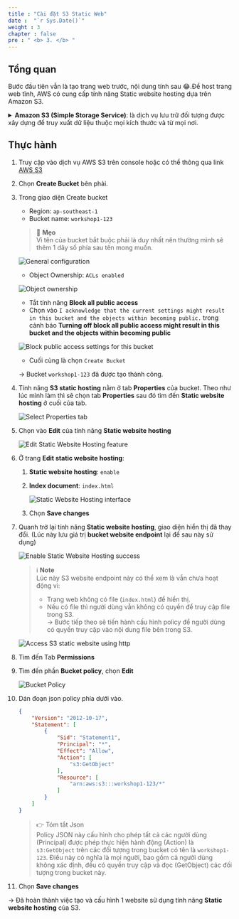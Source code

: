 ```yaml
---
title : "Cài đặt S3 Static Web"
date :  "`r Sys.Date()`" 
weight : 3 
chapter : false
pre : " <b> 3. </b> "
---
```


## Tổng quan

Bước đầu tiên vẫn là tạo trang web trước, nội dung tính sau 😂.Để host trang web tĩnh, AWS có cung cấp tính năng Static website hosting dựa trên Amazon S3.

<details>
<summary>
<b>Amazon S3 (Simple Storage Service)</b>: là dịch vụ lưu trữ đối tượng được xây dựng để truy xuất dữ liệu thuộc mọi kích thước và từ mọi nơi.
</summary>
    
Một số điều cần biết về S3:
- S3 cung cấp lưu trữ cực kỳ bền vững cho tất cả các loại dữ liệu bao gồm văn bản, hình ảnh, video, v.v. Dữ liệu được lưu trữ trên nhiều thiết bị và cơ sở và được thiết kế để chịu được mất mát của 2 cơ sở cùng một lúc.
- Các đối tượng được lưu trữ và truy xuất thông qua một REST API đơn giản. Cách phổ biến để giao tiếp với S3 bao gồm AWS CLI, SDK cho các ngôn ngữ khác nhau như Java, Python, v.v. và bảng điều khiển S3.
- Buckets được sử dụng để tổ chức các đối tượng trong S3. Bạn có thể tạo nhiều bucket công cộng hoặc riêng tư để phân loại dữ liệu của bạn.
- Kiểm soát truy cập được phân đoạn xuống cấp độ đối tượng cá nhân. Bạn có thể thiết lập quyền truy cập, đọc hoặc ghi cho từng đối tượng bằng cách sử dụng chính sách và vai trò IAM.
- Các trường hợp sử dụng phổ biến cho S3 bao gồm phục vụ các trang web tĩnh, lưu trữ dữ liệu ứng dụng và bản sao lưu, lưu trữ dữ liệu dài hạn và trao đổi dữ liệu giữa các ứng dụng.
</details>

## Thực hành

1. Truy cập vào dịch vụ AWS S3 trên console hoặc có thể thông qua link [AWS S3](https://s3.console.aws.amazon.com/s3/home)

1. Chọn **Create Bucket** bên phải.

1. Trong giao diện Create bucket
    
    - Region: `ap-southeast-1`
    - Bucket name: `workshop1-123`
    
    > 💭 **Mẹo**   
    Vì tên của bucket bắt buộc phải là duy nhất nên thường mình sẽ thêm 1 dãy số phía sau tên mong muốn.
    
    
    ![General configuration](/images/3-s3_staticweb/3.1-create.png)

    - Object Ownership: `ACLs enabled`
    
    ![Object ownership](/images/3-s3_staticweb/3.2-create.png)

    - Tắt tính năng **Block all public access**
    - Chọn vào `I acknowledge that the current settings might result in this bucket and the objects within becoming public.` trong cảnh báo **Turning off block all public access might result in this bucket and the objects within becoming public**
    
    ![Block public access settings for this bucket](/images/3-s3_staticweb/3.3-create.png)

    - Cuối cùng là chọn `Create Bucket`

   -> Bucket `workshop1-123` đã được tạo thành công. 
   
1. Tính năng **S3 static hosting** nằm ở tab **Properties** của bucket. Theo như lúc mình làm thì sẽ chọn tab **Properties** sau đó tìm đến **Static website hosting** ở cuối của tab. 

    ![Select Properties tab](/images/3-s3_staticweb/3.5-config.png)

1. Chọn vào **Edit** của tính năng **Static website hosting**
 
    ![Edit Static Website Hosting feature](/images/3-s3_staticweb/3.6-config.png)

1. Ở trang **Edit static website hosting**:

   1. **Static website hosting**: `enable`
   1. **Index document**: `index.html`
   
        ![Static Website Hosting interface](/images/3-s3_staticweb/3.7-config.png)

    1. Chọn **Save changes**

1. Quanh trở lại tính năng **Static website hosting**, giao diện hiển thị đã thay đổi. (Lúc này lưu giá trị **bucket website endpoint** lại để sau này sử dụng)

    ![Enable Static Website Hosting success](/images/3-s3_staticweb/3.8-config.png)

    > ℹ️  **Note**     
    > Lúc này S3 website endpoint này có thể xem là vẫn chưa hoạt động vì:
    > - Trang web không có file (`index.html`) để hiển thị.
    > - Nếu có file thì người dùng vẫn không có quyền để truy cập file trong S3.    
    > -> Bước tiếp theo sẽ tiến hành cấu hình policy để người dùng có quyền truy cập vào nội dung file bên trong S3.    

    ![Access S3 static website using http](/images/3-s3_staticweb/3.9-check.png)

1. Tìm đến Tab **Permissions**
1. Tìm đến phần **Bucket policy**, chọn **Edit**

    ![Bucket Policy](/images/3-s3_staticweb/3.10-policy.png)

1. Dán đoạn json policy phía dưới vào.

    ```json
    {
        "Version": "2012-10-17",
        "Statement": [
            {
                "Sid": "Statement1",
                "Principal": "*",
                "Effect": "Allow",
                "Action": [
                    "s3:GetObject"
                ],
                "Resource": [
                    "arn:aws:s3:::workshop1-123/*"
                ]
            }
        ]
    }
    ```

    > 👉 Tóm tắt Json    
    Policy JSON này cấu hình cho phép tất cả các người dùng (Principal) được phép thực hiện hành động (Action) là `s3:GetObject` trên các đối tượng trong bucket có tên là `workshop1-123`. Điều này có nghĩa là mọi người, bao gồm cả người dùng không xác định, đều có quyền truy cập và đọc (GetObject) các đối tượng trong bucket này.

4. Chọn **Save changes**

-> Đã hoàn thành việc tạo và cấu hình 1 website sử dụng tính năng **Static website hosting** của S3.